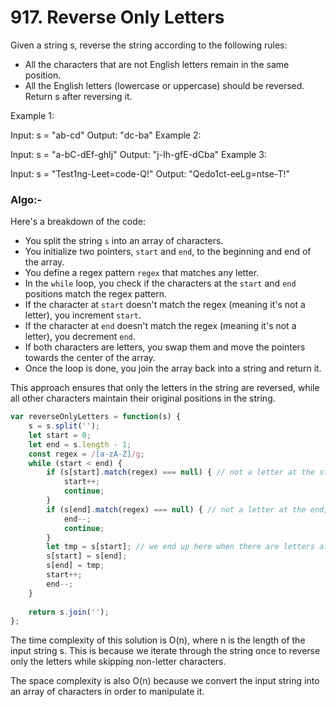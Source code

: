 # 917. Reverse Only Letters

Given a string s, reverse the string according to the following rules:

- All the characters that are not English letters remain in the same position.
- All the English letters (lowercase or uppercase) should be reversed.
Return s after reversing it.

 

Example 1:

Input: s = "ab-cd"
Output: "dc-ba"
Example 2:

Input: s = "a-bC-dEf-ghIj"
Output: "j-Ih-gfE-dCba"
Example 3:

Input: s = "Test1ng-Leet=code-Q!"
Output: "Qedo1ct-eeLg=ntse-T!"

### Algo:-

Here's a breakdown of the code:

- You split the string `s` into an array of characters.
- You initialize two pointers, `start` and `end`, to the beginning and end of the array.
- You define a regex pattern `regex` that matches any letter.
- In the `while` loop, you check if the characters at the `start` and `end` positions match the regex pattern.
- If the character at `start` doesn't match the regex (meaning it's not a letter), you increment `start`.
- If the character at `end` doesn't match the regex (meaning it's not a letter), you decrement `end`.
- If both characters are letters, you swap them and move the pointers towards the center of the array.
- Once the loop is done, you join the array back into a string and return it.

This approach ensures that only the letters in the string are reversed, while all other characters maintain their original positions in the string.

```javascript
var reverseOnlyLetters = function(s) {
    s = s.split('');
    let start = 0;
    let end = s.length - 1;
    const regex = /[a-zA-Z]/g; 
    while (start < end) {
        if (s[start].match(regex) === null) { // not a letter at the start, continue without swapping
            start++; 
            continue;
        }
        if (s[end].match(regex) === null) { // not a letter at the end, continue without swapping
            end--; 
            continue;
        }
        let tmp = s[start]; // we end up here when there are letters at 'start' and 'end' so we just swap them
        s[start] = s[end];
        s[end] = tmp;
        start++;
        end--;
    }
    
    return s.join('');
};
```

The time complexity of this solution is O(n), where n is the length of the input string s. This is because we iterate through the string once to reverse only the letters while skipping non-letter characters.

The space complexity is also O(n) because we convert the input string into an array of characters in order to manipulate it.
